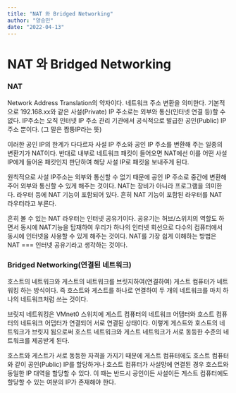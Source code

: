 ```yaml
---
title: "NAT 와 Bridged Networking"
author: "양승민"
date: "2022-04-13"
---
```


# NAT 와 Bridged Networking

### NAT

 Network Address Translation의 약자이다. 네트워크 주소 변환을 의미한다. 기본적으로 192.168.xx와 같은 사설(Private) IP 주소로는 외부와 통신(인터넷 연결 등)할 수 없다. IP주소는 오직 인터넷 IP 주소 관리 기관에서 공식적으로 발급한 공인(Public) IP 주소 뿐이다. (그 말은 짭퉁IP라는 뜻)

 이러한 공인 IP의 한계가 다다르자 사설 IP 주소와 공인 IP 주소를 변환해 주는 일종의 변환기가 NAT이다. 반대로 내부로 네트워크 패킷이 들어오면 NAT에선 이를 어떤 사설 IP에게 들어온 패킷인지 판단하여 해당 사설 IP로 패킷을 보내주게 된다.

 원칙적으로 사설 IP주소는 외부와 통신할 수 없기 때문에 공인 IP 주소로 중간에 변환해 주어 외부와 통신할 수 있게 해주는 것이다. NAT는 장비가 아니라 프로그램을 의미한다. 라우터 등에 NAT 기능이 포함되어 있다. 흔히 NAT 기능이 포함된 라우터를 NAT 라우터라고 부른다.

 흔히 볼 수 있는 NAT 라우터는 인터넷 공유기이다. 공유기는 허브/스위치의 역할도 하면서 동시에 NAT기능을 탑재하여 우리가 하나의 인터넷 회선으로 다수의 컴퓨터에서 동시에 인터넷을 사용할 수 있게 해주는 것이다. NAT를 가장 쉽게 이해하는 방법은 NAT === 인터넷 공유기라고 생각하는 것이다.

### Bridged Networking(연결된 네트워크)

 호스트의 네트워크와 게스트의 네트워크를 브릿지하여(연결하여) 게스트 컴퓨터가 네트워킹 하는 방식이다. 즉 호스트와 게스트를 하나로 연결하여 두 개의 네트워크를 마치 하나의 네트워크처럼 쓰는 것이다.

 브릿지 네트워킹은 VMnet0 스위치에 게스트 컴퓨터의 네트워크 어댑터와 호스트 컴퓨터의 네트워크 어댑터가 연결되어 서로 연결된 상태이다. 이렇게 게스트와 호스트의 네트워크가 브릿지 됨으로써 호스트 네트워크와 게스트 네트워크가 서로 동등한 수준의 네트워크를 제공받게 된다.

 호스트와 게스트가 서로 동등한 자격을 가지기 때문에 게스트 컴퓨터에도 호스트 컴퓨터와 같이 공인(Public) IP를 할당하거나 호스트 컴퓨터가 사설망에 연결된 경우 호스트와 동일한 IP 대역을 할당할 수 있다. 이 때는 반드시 공인이든 사설이든 게스트 컴퓨터에도 할당할 수 있는 여분의 IP가 존재해야 한다.